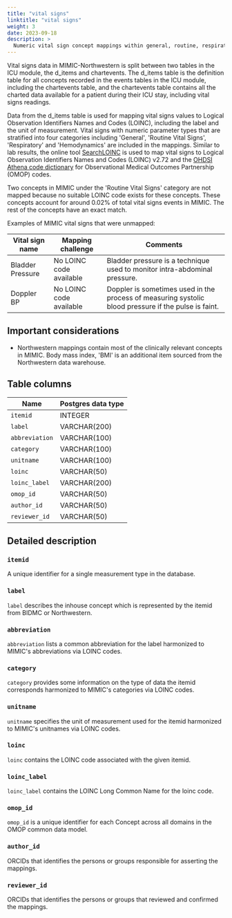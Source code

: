 ```yaml
---
title: "vital signs"
linktitle: "vital signs"
weight: 3
date: 2023-09-18
description: >
  Numeric vital sign concept mappings within general, routine, respiratory, and hemodynamic categories.
---
```


Vital signs data in MIMIC-Northwestern is split between two tables in the ICU module, the d_items and chartevents. The d_items table is the definition table for all concepts recorded in the events tables in the ICU module, including the chartevents table, and the chartevents table contains all the charted data available for a patient during their ICU stay, including vital signs readings. 

Data from the d_items table is used for mapping vital signs values to Logical Observation Identifiers Names and Codes (LOINC), including the label and the unit of measurement. Vital signs with numeric parameter types that are stratified into four categories including 'General', 'Routine Vital Signs', 'Respiratory' and 'Hemodynamics' are included in the mappings. Similar to lab results, the online tool [SearchLOINC](https://loinc.org/search/) is used to map vital signs to Logical Observation Identifiers Names and Codes (LOINC) v2.72 and the [OHDSI Athena code dictionary](https://athena.ohdsi.org/) for Observational Medical Outcomes Partnership (OMOP) codes. 

Two concepts in MIMIC under the 'Routine Vital Signs' category are not mapped because no suitable LOINC code exists for these concepts. These concepts account for around 0.02% of total vital signs events in MIMIC. The rest of the concepts have an exact match.

Examples of MIMIC vital signs that were unmapped:

| Vital sign name | Mapping challenge | Comments |
|-----------------|---------------|----------|
| Bladder Pressure | No LOINC code available | Bladder pressure is a technique used to monitor intra-abdominal pressure. |
| Doppler BP | No LOINC code available | Doppler is sometimes used in the process of measuring systolic blood pressure if the pulse is faint. |

## Important considerations

* Northwestern mappings contain most of the clinically relevant concepts in MIMIC. Body mass index, 'BMI' is an additional item sourced from the Northwestern data warehouse.

## Table columns

| Name            | Postgres data type  |
| --------------- | ------------------- |
| `itemid`        | INTEGER             |
| `label`         | VARCHAR(200)        |
| `abbreviation`  | VARCHAR(100)        |
| `category`      | VARCHAR(100)        |
| `unitname`      | VARCHAR(100)        |
| `loinc`         | VARCHAR(50)         |
| `loinc_label`   | VARCHAR(200)        |
| `omop_id`       | VARCHAR(50)         |
| `author_id`     | VARCHAR(50)         |
| `reviewer_id`   | VARCHAR(50)         |

## Detailed description

### `itemid`
A unique identifier for a single measurement type in the database.
###  `label`
`label` describes the inhouse concept which is represented by the itemid from BIDMC or Northwestern.
### `abbreviation`
`abbreviation` lists a common abbreviation for the label harmonized to MIMIC's abbreviations via LOINC codes.
### `category`
`category` provides some information on the type of data the itemid corresponds harmonized to MIMIC's categories via LOINC codes.
### `unitname`
`unitname` specifies the unit of measurement used for the itemid harmonized to MIMIC's unitnames via LOINC codes.
### `loinc`
`loinc` contains the LOINC code associated with the given itemid. 
### `loinc_label`
`loinc_label` contains the LOINC Long Common Name for the loinc code.
### `omop_id`
`omop_id` is a unique identifier for each Concept across all domains in the OMOP common data model.
### `author_id`
ORCIDs that identifies the persons or groups responsible for asserting the mappings.
### `reviewer_id`
ORCIDs that identifies the persons or groups that reviewed and confirmed the mappings.
